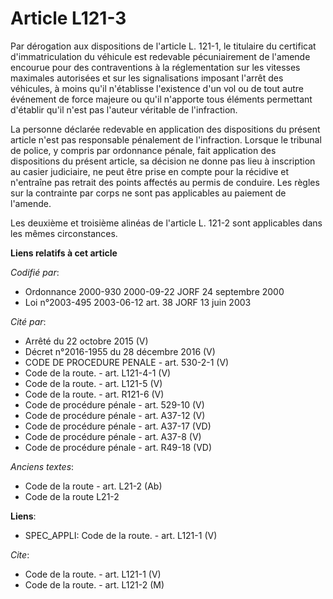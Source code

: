 # Article L121-3

Par dérogation aux dispositions de l'article L. 121-1, le titulaire du certificat d'immatriculation du véhicule est redevable
pécuniairement de l'amende encourue pour des contraventions à la réglementation sur les vitesses maximales autorisées et sur
les signalisations imposant l'arrêt des véhicules, à moins qu'il n'établisse l'existence d'un vol ou de tout autre événement
de force majeure ou qu'il n'apporte tous éléments permettant d'établir qu'il n'est pas l'auteur véritable de l'infraction.

La personne déclarée redevable en application des dispositions du présent article n'est pas responsable pénalement de
l'infraction. Lorsque le tribunal de police, y compris par ordonnance pénale, fait application des dispositions du présent
article, sa décision ne donne pas lieu à inscription au casier judiciaire, ne peut être prise en compte pour la récidive et
n'entraîne pas retrait des points affectés au permis de conduire. Les règles sur la contrainte par corps ne sont pas
applicables au paiement de l'amende.

Les deuxième et troisième alinéas de l'article L. 121-2 sont applicables dans les mêmes circonstances.

**Liens relatifs à cet article**

_Codifié par_:

  - Ordonnance 2000-930 2000-09-22 JORF 24 septembre 2000
  - Loi n°2003-495 2003-06-12 art. 38 JORF 13 juin 2003

_Cité par_:

  - Arrêté du 22 octobre 2015 (V)
  - Décret n°2016-1955 du 28 décembre 2016 (V)
  - CODE DE PROCEDURE PENALE - art. 530-2-1 (V)
  - Code de la route. - art. L121-4-1 (V)
  - Code de la route. - art. L121-5 (V)
  - Code de la route. - art. R121-6 (V)
  - Code de procédure pénale - art. 529-10 (V)
  - Code de procédure pénale - art. A37-12 (V)
  - Code de procédure pénale - art. A37-17 (VD)
  - Code de procédure pénale - art. A37-8 (V)
  - Code de procédure pénale - art. R49-18 (VD)

_Anciens textes_:

  - Code de la route - art. L21-2 (Ab)
  - Code de la route L21-2

**Liens**:

  - SPEC_APPLI: Code de la route. - art. L121-1 (V)

_Cite_:

  - Code de la route. - art. L121-1 (V)
  - Code de la route. - art. L121-2 (M)
